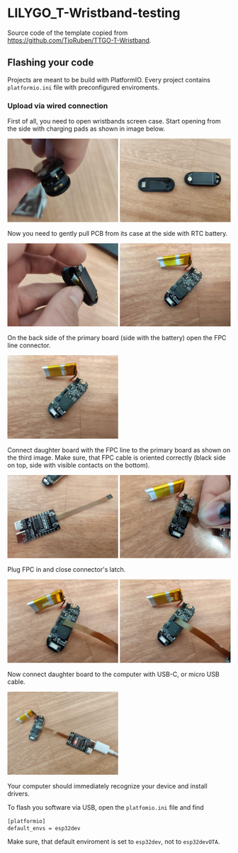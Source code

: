 # LILYGO_T-Wristband-testing

Source code of the template copied from https://github.com/TioRuben/TTGO-T-Wristband. 

## Flashing your code
Projects are meant to be build with PlatformIO. 
Every project contains `platformio.ini` file with preconfigured enviroments.

### Upload via wired connection
First of all, you need to open wristbands screen case.
Start opening from the side with charging pads as shown in image below.

<img src="_guide/img/wired_upload-1.jpg" alt="Wristband dissassembly 1" width="250"/> <img src="_guide/img/wired_upload-2.jpg" alt="Wristband dissassembly 2" width="250"/>

Now you need to gently pull PCB from its case at the side with RTC battery.

<img src="_guide/img/wired_upload-3.jpg" alt="PCB 1" width="250"/> <img src="_guide/img/wired_upload-4.jpg" alt="PCB 2" width="250"/>

On the back side of the primary board (side with the battery) open the FPC line connector.

<img src="_guide/img/wired_upload-5.jpg" alt="FPC 1" width="250"/> 

Connect daughter board with the FPC line to the primary board as shown on the third image.
Make sure, that FPC cable is oriented correctly (black side on top, side with visible contacts on the bottom).

<img src="_guide/img/wired_upload-6.jpg" alt="Daughter board" width="250"/> <img src="_guide/img/wired_upload-7.jpg" alt="FPC 2" width="250"/>

Plug FPC in and close connector's latch.

<img src="_guide/img/wired_upload-8.jpg" alt="FPC 3" width="250"/> <img src="_guide/img/wired_upload-9.jpg" alt="FPC 4" width="250"/>

Now connect daughter board to the computer with USB-C, or micro USB cable.

<img src="_guide/img/wired_upload-10.jpg" alt="USB" width="250"/> 

Your computer should immediately recognize your device and install drivers.

To flash you software via USB, open the `platfomio.ini` file and find
```
[platformio]
default_envs = esp32dev
```
Make sure, that default enviroment is set to `esp32dev`, not to `esp32devOTA`.